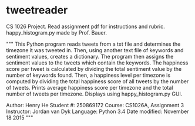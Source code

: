# tweetreader

CS 1026 Project. Read assignment pdf for instructions and rubric. happy_histogram.py made by Prof. Bauer.

"""
This Python program reads tweets from a txt file and determines the timezone it was tweeted in.
Then, using another text file of keywords and sentiment values, creates a dictionary.
The program then assigns the sentiment values to the tweets which contain the keywords.
The happiness score per tweet is calculated by dividing the total sentiment value by the number of keywords found.
Then, a happiness level per timezone is computed by dividing the total happiness score of all tweets by the number of tweets.
Prints average happiness score per timezone and the total number of tweets per timezone.
Displays using happy_histogram.py GUI.

Author: Henry He
Student #: 250869172
Course: CS1026A, Assignment 3
Instructor: Jordan van Dyk
Language: Python 3.4
Date modified: November 18 2015
"""
